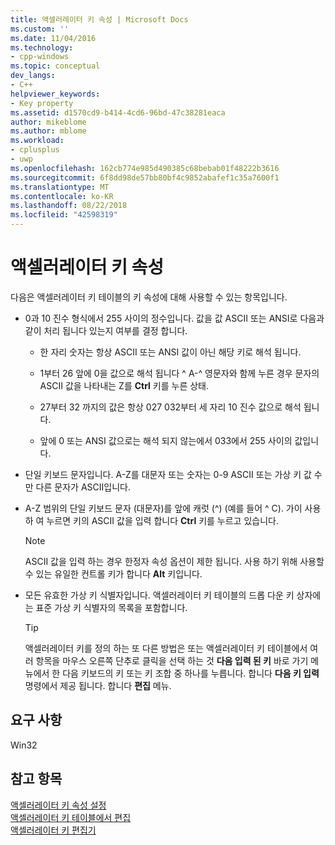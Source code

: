 ```yaml
---
title: 액셀러레이터 키 속성 | Microsoft Docs
ms.custom: ''
ms.date: 11/04/2016
ms.technology:
- cpp-windows
ms.topic: conceptual
dev_langs:
- C++
helpviewer_keywords:
- Key property
ms.assetid: d1570cd9-b414-4cd6-96bd-47c38281eaca
author: mikeblome
ms.author: mblome
ms.workload:
- cplusplus
- uwp
ms.openlocfilehash: 162cb774e985d490385c68bebab01f48222b3616
ms.sourcegitcommit: 6f8dd98de57bb80bf4c9852abafef1c35a7600f1
ms.translationtype: MT
ms.contentlocale: ko-KR
ms.lasthandoff: 08/22/2018
ms.locfileid: "42598319"
---
```

# <a name="accelerator-key-property"></a>액셀러레이터 키 속성

다음은 액셀러레이터 키 테이블의 키 속성에 대해 사용할 수 있는 항목입니다.

- 0과 10 진수 형식에서 255 사이의 정수입니다. 값을 값 ASCII 또는 ANSI로 다음과 같이 처리 됩니다 있는지 여부를 결정 합니다.

   - 한 자리 숫자는 항상 ASCII 또는 ANSI 값이 아닌 해당 키로 해석 됩니다.

   - 1부터 26 앞에 0을 값으로 해석 됩니다 ^ A-^ 영문자와 함께 누른 경우 문자의 ASCII 값을 나타내는 Z를 **Ctrl** 키를 누른 상태.

   - 27부터 32 까지의 값은 항상 027 032부터 세 자리 10 진수 값으로 해석 됩니다.

   - 앞에 0 또는 ANSI 값으로는 해석 되지 않는에서 033에서 255 사이의 값입니다.

- 단일 키보드 문자입니다. A-Z를 대문자 또는 숫자는 0-9 ASCII 또는 가상 키 값 수 만 다른 문자가 ASCII입니다.

- A-Z 범위의 단일 키보드 문자 (대문자)를 앞에 캐럿 (^) (예를 들어 ^ C). 가이 사용 하 여 누르면 키의 ASCII 값을 입력 합니다 **Ctrl** 키를 누르고 있습니다.

   > [!NOTE]
   > ASCII 값을 입력 하는 경우 한정자 속성 옵션이 제한 됩니다. 사용 하기 위해 사용할 수 있는 유일한 컨트롤 키가 합니다 **Alt** 키입니다.

- 모든 유효한 가상 키 식별자입니다. 액셀러레이터 키 테이블의 드롭 다운 키 상자에는 표준 가상 키 식별자의 목록을 포함합니다.

   > [!TIP]
   > 액셀러레이터 키를 정의 하는 또 다른 방법은 또는 액셀러레이터 키 테이블에서 여러 항목을 마우스 오른쪽 단추로 클릭을 선택 하는 것 **다음 입력 된 키** 바로 가기 메뉴에서 한 다음 키보드의 키 또는 키 조합 중 하나를 누릅니다. 합니다 **다음 키 입력** 명령에서 제공 됩니다. 합니다 **편집** 메뉴.

## <a name="requirements"></a>요구 사항

Win32

## <a name="see-also"></a>참고 항목

[액셀러레이터 키 속성 설정](../windows/setting-accelerator-properties.md)  
[액셀러레이터 키 테이블에서 편집](../windows/editing-in-an-accelerator-table.md)  
[액셀러레이터 키 편집기](../windows/accelerator-editor.md)